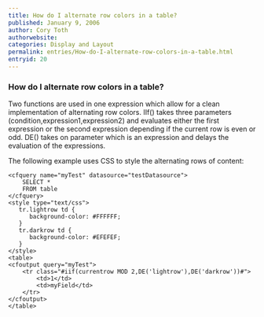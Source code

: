 ```yaml
---
title: How do I alternate row colors in a table?
published: January 9, 2006
author: Cory Toth
authorwebsite: 
categories: Display and Layout
permalink: entries/How-do-I-alternate-row-colors-in-a-table.html
entryid: 20
---
```


<h3>How do I alternate row colors in a table?</h3>

<p>
Two functions are used in one expression which allow for a clean implementation of alternating row colors.  IIf() takes three parameters (condition,expression1,expression2) and evaluates either the first expression or the second expression depending if the current row is even or odd. DE() takes on parameter which is an expression and delays the evaluation of the expressions.
</p>

<p>
The following example uses CSS to style the alternating rows of content:
</p>

<pre><code class="language-markup">&lt;cfquery name=&quot;myTest&quot; datasource=&quot;testDatasource&quot;&gt;
	SELECT *
	FROM table
&lt;/cfquery&gt;
&lt;style type=&quot;text/css&quot;&gt;
   tr.lightrow td {
      background-color: #FFFFFF;
   }
   tr.darkrow td {
      background-color: #EFEFEF;
   }
&lt;/style&gt;
&lt;table&gt;
&lt;cfoutput query=&quot;myTest&quot;&gt;
	&lt;tr class=&quot;#iif(currentrow MOD 2,DE('lightrow'),DE('darkrow'))#&quot;&gt;
		&lt;td&gt;1&lt;/td&gt;
		&lt;td&gt;myField&lt;/td&gt;
	&lt;/tr&gt;
&lt;/cfoutput&gt;
&lt;/table&gt;
</code></pre>



